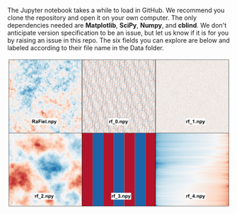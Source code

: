 The Jupyter notebook takes a while to load in GitHub. We recommend you clone the repository and open it on your own computer. The only dependencies needed are **Matplotlib**, **SciPy**, **Numpy**, and **cblind**. We don't anticipate version specification to be an issue, but let us know if it is for you by raising an issue in this repo. The six fields you can explore are below and labeled according to their file name in the Data folder.

![6 random fields](6_random_fields.png)

